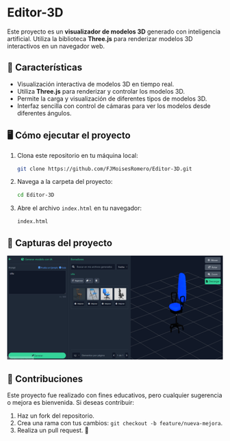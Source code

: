 # Editor-3D

Este proyecto es un **visualizador de modelos 3D** generado con inteligencia artificial. Utiliza la biblioteca **Three.js** para renderizar modelos 3D interactivos en un navegador web.

## 🚀 Características

- Visualización interactiva de modelos 3D en tiempo real.
- Utiliza **Three.js** para renderizar y controlar los modelos 3D.
- Permite la carga y visualización de diferentes tipos de modelos 3D.
- Interfaz sencilla con control de cámaras para ver los modelos desde diferentes ángulos.

## 🖥️ Cómo ejecutar el proyecto

1. Clona este repositorio en tu máquina local:
    ```bash
    git clone https://github.com/FJMoisesRomero/Editor-3D.git
    ```

2. Navega a la carpeta del proyecto:
    ```bash
    cd Editor-3D
    ```

3. Abre el archivo `index.html` en tu navegador:
    ```bash
    index.html
    ```



## 📸 Capturas del proyecto

![Captura 1](images/1.png)



## 🤝 Contribuciones

Este proyecto fue realizado con fines educativos, pero cualquier sugerencia o mejora es bienvenida. Si deseas contribuir:

1. Haz un fork del repositorio.
2. Crea una rama con tus cambios: `git checkout -b feature/nueva-mejora`.
3. Realiza un pull request. 🚀

